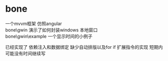 # bone
一个mvvm框架 仿照angular <br/>
bone\gwin 演示了如何封装windows 本地窗口<br/>
bone\gwin\example 一个显示时间的小例子<br/>

已经实现了 依赖注入和数据绑定 缺少自动排版以及for if 扩展指令的实现
短期内可能没有时间继续写
